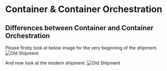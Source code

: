 # Container & Container Orchestration

## Differences between Container and Container Orchestration
Please firstly look at below image for the very beginning of the shipment.
![Old Shipment](https://github.com/HuangMarco/kubernates-entry/blob/dev/z_Resources/images/old-shipment.jpg)

And now look at the modern shipment.
![Old Shipment](https://github.com/HuangMarco/kubernates-entry/blob/dev/z_Resources/images/modern-shipment.jpg)


